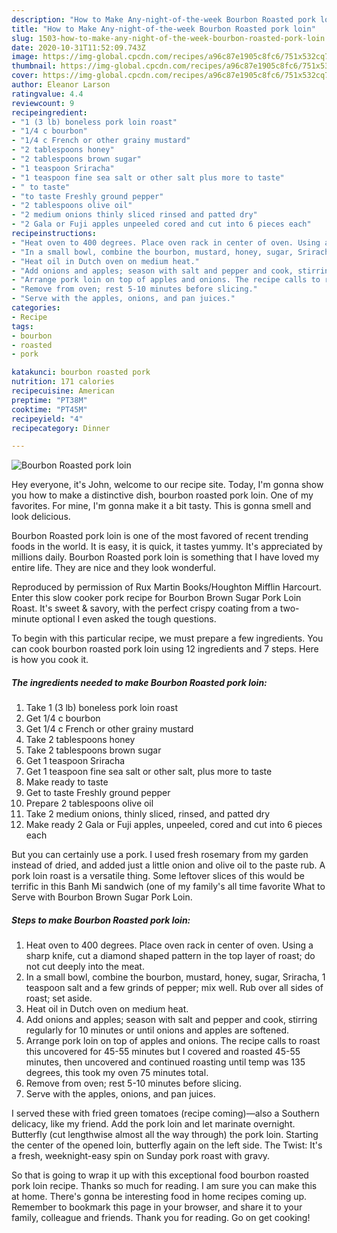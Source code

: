 ```yaml
---
description: "How to Make Any-night-of-the-week Bourbon Roasted pork loin"
title: "How to Make Any-night-of-the-week Bourbon Roasted pork loin"
slug: 1503-how-to-make-any-night-of-the-week-bourbon-roasted-pork-loin
date: 2020-10-31T11:52:09.743Z
image: https://img-global.cpcdn.com/recipes/a96c87e1905c8fc6/751x532cq70/bourbon-roasted-pork-loin-recipe-main-photo.jpg
thumbnail: https://img-global.cpcdn.com/recipes/a96c87e1905c8fc6/751x532cq70/bourbon-roasted-pork-loin-recipe-main-photo.jpg
cover: https://img-global.cpcdn.com/recipes/a96c87e1905c8fc6/751x532cq70/bourbon-roasted-pork-loin-recipe-main-photo.jpg
author: Eleanor Larson
ratingvalue: 4.4
reviewcount: 9
recipeingredient:
- "1 (3 lb) boneless pork loin roast"
- "1/4 c bourbon"
- "1/4 c French or other grainy mustard"
- "2 tablespoons honey"
- "2 tablespoons brown sugar"
- "1 teaspoon Sriracha"
- "1 teaspoon fine sea salt or other salt plus more to taste"
- " to taste"
- "to taste Freshly ground pepper"
- "2 tablespoons olive oil"
- "2 medium onions thinly sliced rinsed and patted dry"
- "2 Gala or Fuji apples unpeeled cored and cut into 6 pieces each"
recipeinstructions:
- "Heat oven to 400 degrees. Place oven rack in center of oven. Using a sharp knife, cut a diamond shaped pattern in the top layer of roast; do not cut deeply into the meat."
- "In a small bowl, combine the bourbon, mustard, honey, sugar, Sriracha, 1 teaspoon salt and a few grinds of pepper; mix well. Rub over all sides of roast; set aside."
- "Heat oil in Dutch oven on medium heat."
- "Add onions and apples; season with salt and pepper and cook, stirring regularly for 10 minutes or until onions and apples are softened."
- "Arrange pork loin on top of apples and onions. The recipe calls to roast this uncovered for 45-55 minutes but I covered and roasted 45-55 minutes, then uncovered and continued roasting until temp was 135 degrees, this took my oven 75 minutes total."
- "Remove from oven; rest 5-10 minutes before slicing."
- "Serve with the apples, onions, and pan juices."
categories:
- Recipe
tags:
- bourbon
- roasted
- pork

katakunci: bourbon roasted pork 
nutrition: 171 calories
recipecuisine: American
preptime: "PT38M"
cooktime: "PT45M"
recipeyield: "4"
recipecategory: Dinner

---
```



![Bourbon Roasted pork loin](https://img-global.cpcdn.com/recipes/a96c87e1905c8fc6/751x532cq70/bourbon-roasted-pork-loin-recipe-main-photo.jpg)

Hey everyone, it's John, welcome to our recipe site. Today, I'm gonna show you how to make a distinctive dish, bourbon roasted pork loin. One of my favorites. For mine, I'm gonna make it a bit tasty. This is gonna smell and look delicious.

Bourbon Roasted pork loin is one of the most favored of recent trending foods in the world. It is easy, it is quick, it tastes yummy. It's appreciated by millions daily. Bourbon Roasted pork loin is something that I have loved my entire life. They are nice and they look wonderful.

Reproduced by permission of Rux Martin Books/Houghton Mifflin Harcourt. Enter this slow cooker pork recipe for Bourbon Brown Sugar Pork Loin Roast. It&#39;s sweet &amp; savory, with the perfect crispy coating from a two-minute optional I even asked the tough questions.


To begin with this particular recipe, we must prepare a few ingredients. You can cook bourbon roasted pork loin using 12 ingredients and 7 steps. Here is how you cook it.

<!--inarticleads1-->

##### The ingredients needed to make Bourbon Roasted pork loin:

1. Take 1 (3 lb) boneless pork loin roast
1. Get 1/4 c bourbon
1. Get 1/4 c French or other grainy mustard
1. Take 2 tablespoons honey
1. Take 2 tablespoons brown sugar
1. Get 1 teaspoon Sriracha
1. Get 1 teaspoon fine sea salt or other salt, plus more to taste
1. Make ready  to taste
1. Get to taste Freshly ground pepper
1. Prepare 2 tablespoons olive oil
1. Take 2 medium onions, thinly sliced, rinsed, and patted dry
1. Make ready 2 Gala or Fuji apples, unpeeled, cored and cut into 6 pieces each


But you can certainly use a pork. I used fresh rosemary from my garden instead of dried, and added just a little onion and olive oil to the paste rub. A pork loin roast is a versatile thing. Some leftover slices of this would be terrific in this Banh Mi sandwich (one of my family&#39;s all time favorite What to Serve with Bourbon Brown Sugar Pork Loin. 

<!--inarticleads2-->

##### Steps to make Bourbon Roasted pork loin:

1. Heat oven to 400 degrees. Place oven rack in center of oven. Using a sharp knife, cut a diamond shaped pattern in the top layer of roast; do not cut deeply into the meat.
1. In a small bowl, combine the bourbon, mustard, honey, sugar, Sriracha, 1 teaspoon salt and a few grinds of pepper; mix well. Rub over all sides of roast; set aside.
1. Heat oil in Dutch oven on medium heat.
1. Add onions and apples; season with salt and pepper and cook, stirring regularly for 10 minutes or until onions and apples are softened.
1. Arrange pork loin on top of apples and onions. The recipe calls to roast this uncovered for 45-55 minutes but I covered and roasted 45-55 minutes, then uncovered and continued roasting until temp was 135 degrees, this took my oven 75 minutes total.
1. Remove from oven; rest 5-10 minutes before slicing.
1. Serve with the apples, onions, and pan juices.


I served these with fried green tomatoes (recipe coming)—also a Southern delicacy, like my friend. Add the pork loin and let marinate overnight. Butterfly (cut lengthwise almost all the way through) the pork loin. Starting the center of the opened loin, butterfly again on the left side. The Twist: It&#39;s a fresh, weeknight-easy spin on Sunday pork roast with gravy. 

So that is going to wrap it up with this exceptional food bourbon roasted pork loin recipe. Thanks so much for reading. I am sure you can make this at home. There's gonna be interesting food in home recipes coming up. Remember to bookmark this page in your browser, and share it to your family, colleague and friends. Thank you for reading. Go on get cooking!
